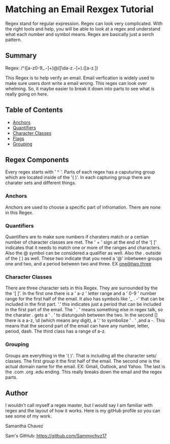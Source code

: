 # Matching an Email Rexgex Tutorial

Regex stand for regular expression. Regex can look very complicated. With the right tools and help, you will be able 
to look at a regex and understand what each number and symbol means. Regex are basically just a serch pattern. 


## Summary

Regex: /^([a-z0-9_\.-]+)@([\da-z\.-]+)\.([a-z\.])

This Regex is to help verify an email. Email verfication is widely used to make sure users dont write a email wrong. This regex can look over whelming. So, it maybe easier to break it down into parts to see what is really going on here. 

## Table of Contents

- [Anchors](#anchors)
- [Quantifiers](#quantifiers)
- [Character Classes](#character-classes)
- [Flags](#flags)
- [Grouping](#grouping)

## Regex Components

Every regex starts with ' ^ '.
Parts of each regex has a caputuring group which are located inside of the '( )'. 
In each capturing group there are charater sets and different things. 

### Anchors

Anchors are used to choose a specific part of infromation. There are none in this Regex. 

### Quantifiers

Quantifiers are to make sure numbers if charaters match or a certian number of character classes are met. The ' + ' sign at the end of the '[ ]' indicates that it needs to match one or more of the ranges and characters. Also the @ symbol can be considered a qualifier as well. Also the \. outside of the ( ) as well. These two indicate that you need a '@' inbetween groups one and two, and a period between two and three. EX one@two.three 

### Character Classes

There are three character sets in this Regex. They are surrounded by the the '[ ]'. In the first one there is a ' a-z ' letter range and a 
' 0-9 ' number range for the first half of the email. It also has symbols like '_ . -' that can be included in the first part. '\.' this indicates just a period that can be included in the first part of the email. The ' . ' means something else in regex talk, so the charater . gets a ' \. ' to distunguish between the two. In the second [] there is a a-z, \d (which means any digit), a '\.' to symbolize ' . ' ,and a -. This means that the second part of the email can have any number, letter, period, dash. The third class has a range of a-z. 
 

### Grouping

Groups are everything in the '( )'. That is including all the character sets/ classes. 
The first group it the first half of the email. The second one is the actual domain name for the email. EX: Gmail, Outlook, and Yahoo. 
The last is the .com .org .edu ending. This really breaks down the email and the regex parts. 

## Author

I wouldn't call myself a regex master, but I would say I am familiar with regex and the layout of how it works. Here is my gitHub profile so you can see some of my work. 

Samantha Chavez 

Sam's GitHub: https://github.com/Sammychvz17



